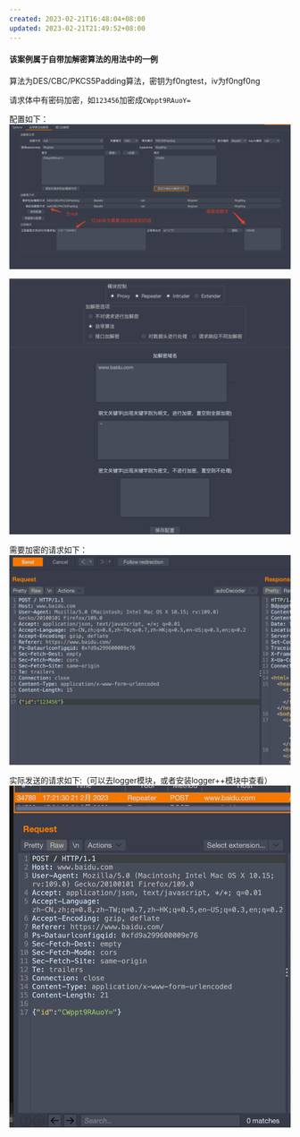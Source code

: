 ```yaml
---
created: 2023-02-21T16:48:04+08:00
updated: 2023-02-21T21:49:52+08:00
---
```

#### 该案例属于自带加解密算法的用法中的一例

算法为DES/CBC/PKCS5Padding算法，密钥为f0ngtest，iv为f0ngf0ng

请求体中有密码加密，如`123456`加密成`CWppt9RAuoY=`

配置如下：
![](photo/Pasted%20image%2020230221171404.png)

![](photo/Pasted%20image%2020230221171412.png)

需要加密的请求如下：
![](photo/Pasted%20image%2020230221171611.png)

实际发送的请求如下:（可以去logger模块，或者安装logger++模块中查看）
![](photo/Pasted%20image%2020230221172202.png)
